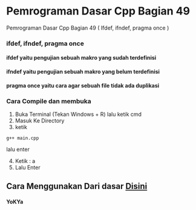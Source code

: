 # Pemrograman Dasar Cpp Bagian 49
 Pemrograman Dasar Cpp Bagian 49 ( Ifdef, ifndef, pragma once )


### ifdef, ifndef, pragma once
#### ifdef yaitu pengujian sebuah makro yang sudah terdefinisi
#### ifndef yaitu pengujian sebuah makro yang belum terdefinisi
#### pragma once yaitu cara agar sebuah file tidak ada duplikasi

### Cara Compile dan membuka
1. Buka Terminal (Tekan Windows + R) lalu ketik cmd
2. Masuk Ke Directory
3. ketik
```
g++ main.cpp
```
lalu enter

4. Ketik : a
5. Lalu Enter

## Cara Menggunakan Dari dasar [Disini](https://github.com/YoKYa/Pemrograman-Dasar-Cpp-Bagian-1)

#### YoKYa